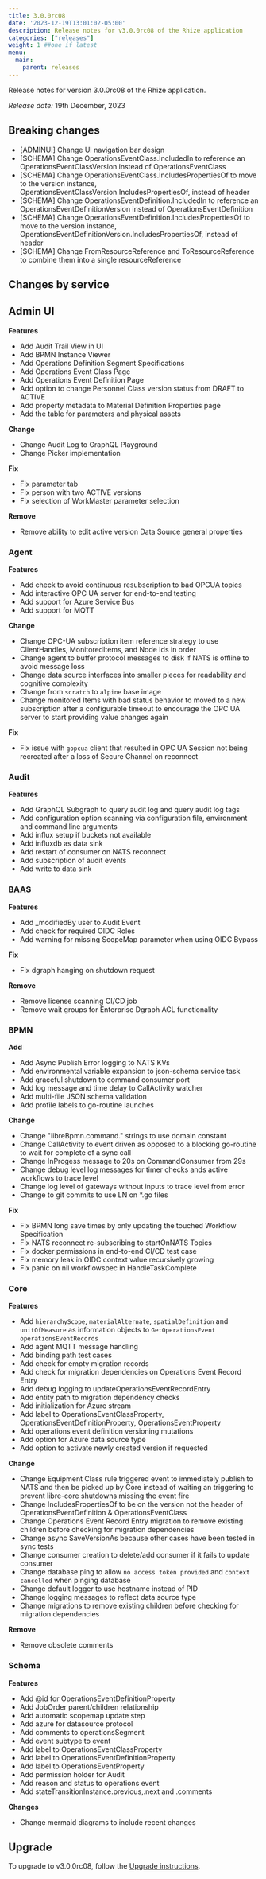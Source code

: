 ```yaml
---
title: 3.0.0rc08
date: '2023-12-19T13:01:02-05:00'
description: Release notes for v3.0.0rc08 of the Rhize application
categories: ["releases"]
weight: 1 ##one if latest
menu:
  main:
    parent: releases
---
```


Release notes for version 3.0.0rc08 of the Rhize application.

_Release date:_ 19th December, 2023

## Breaking changes

  - [ADMINUI] Change UI navigation bar design
  - [SCHEMA] Change OperationsEventClass.IncludedIn to reference an OperationsEventClassVersion instead of OperationsEventClass
  - [SCHEMA] Change OperationsEventClass.IncludesPropertiesOf to move to the version instance, OperationsEventClassVersion.IncludesPropertiesOf, instead of header 
  - [SCHEMA] Change OperationsEventDefinition.IncludedIn to reference an OperationsEventDefinitionVersion instead of OperationsEventDefinition
  - [SCHEMA] Change OperationsEventDefinition.IncludesPropertiesOf to move to the version instance, OperationsEventDefinitionVersion.IncludesPropertiesOf, instead of header
  - [SCHEMA] Change FromResourceReference and ToResourceReference to combine them into a single resourceReference

## Changes by service

## Admin UI

**Features**
- Add Audit Trail View in UI
- Add BPMN Instance Viewer
- Add Operations Definition Segment Specifications
- Add Operations Event Class Page
- Add Operations Event Definition Page
- Add option to change Personnel Class version status from DRAFT to ACTIVE
- Add property metadata to Material Definition Properties page
- Add the table for parameters and physical assets

**Change**
- Change Audit Log to GraphQL Playground
- Change Picker implementation

**Fix**
- Fix parameter tab
- Fix person with two ACTIVE versions
- Fix selection of WorkMaster parameter selection

**Remove**
- Remove ability to edit active version Data Source general properties

### Agent

**Features**
- Add check to avoid continuous resubscription to bad OPCUA topics
- Add interactive OPC UA server for end-to-end testing
- Add support for Azure Service Bus
- Add support for MQTT
 
**Change**
- Change OPC-UA subscription item reference strategy to use ClientHandles, MonitoredItems, and Node Ids in order
- Change agent to buffer protocol messages to disk if NATS is offline to avoid message loss
- Change data source interfaces into smaller pieces for readability and cognitive complexity
- Change from `scratch` to `alpine` base image
- Change monitored Items with bad status behavior to moved to a new subscription after a configurable timeout to encourage the OPC UA server to start providing value changes again

**Fix**
- Fix issue with `gopcua` client that resulted in OPC UA Session not being recreated after a loss of Secure Channel on reconnect

### Audit

**Features**
- Add GraphQL Subgraph to query audit log and query audit log tags
- Add configuration option scanning via configuration file, environment and command line arguments
- Add influx setup if buckets not available
- Add influxdb as data sink
- Add restart of consumer on NATS reconnect
- Add subscription of audit events
- Add write to data sink

### BAAS

**Features**
- Add _modifiedBy user to Audit Event
- Add check for required OIDC Roles
- Add warning for missing ScopeMap parameter when using OIDC Bypass

**Fix**
- Fix dgraph hanging on shutdown request

**Remove**
- Remove license scanning CI/CD job
- Remove wait groups for Enterprise Dgraph ACL functionality

### BPMN

**Add**
- Add Async Publish Error logging to NATS KVs
- Add environmental variable expansion to json-schema service task
- Add graceful shutdown to command consumer port
- Add log message and time delay to CallActivity watcher
- Add multi-file JSON schema validation
- Add profile labels to go-routine launches

**Change**
- Change "libreBpmn.command." strings to use domain constant
- Change CallActivity to event driven as opposed to a blocking go-routine to wait for complete of a sync call
- Change InProgess message to 20s on CommandConsumer from 29s
- Change debug level log messages for timer checks ands active workflows to trace level
- Change log level of gateways without inputs to trace level from error
- Change to git commits to use LN on *.go files

**Fix**
- Fix BPMN long save times by only updating the touched Workflow Specification
- Fix NATS reconnect re-subscribing to startOnNATS Topics
- Fix docker permissions in end-to-end CI/CD test case
- Fix memory leak in OIDC context value recursively growing
- Fix panic on nil workflowspec in HandleTaskComplete

### Core

**Features**
- Add `hierarchyScope`, `materialAlternate`, `spatialDefinition` and `unitOfMeasure` as information objects to `GetOperationsEvent` `operationsEventRecords` 
- Add agent MQTT message handling
- Add binding path test cases
- Add check for empty migration records
- Add check for migration dependencies on Operations Event Record Entry 
- Add debug logging to updateOperationsEventRecordEntry
- Add entity path to migration dependency checks
- Add initialization for Azure stream
- Add label to OperationsEventClassProperty, OperationsEventDefinitionProperty, OperationsEventProperty
- Add operations event definition versioning mutations
- Add option for Azure data source type
- Add option to activate newly created version if requested

**Change**
- Change Equipment Class rule triggered event to immediately publish to NATS and then be picked up by Core instead of waiting an triggering to prevent libre-core shutdowns missing the event fire
- Change IncludesPropertiesOf to be on the version not the header of OperationsEventDefinition & OperationsEventClass
- Change Operations Event Record Entry migration to remove existing children before checking for migration dependencies
- Change async SaveVersionAs because other cases have been tested in sync tests
- Change consumer creation to delete/add consumer if it fails to update consumer
- Change database ping to allow `no access token provided` and `context cancelled` when pinging database
- Change default logger to use hostname instead of PID
- Change logging messages to reflect data source type
- Change migrations to remove existing children before checking for migration dependencies

**Remove**
- Remove obsolete comments

### Schema

**Features**
- Add @id for OperationsEventDefinitionProperty
- Add JobOrder parent/children relationship
- Add automatic scopemap update step
- Add azure for datasource protocol
- Add comments to operationsSegment
- Add event subtype to event
- Add label to OperationsEventClassProperty 
- Add label to OperationsEventDefinitionProperty
- Add label to OperationsEventProperty
- Add permission holder for Audit
- Add reason and status to operations event
- Add stateTransitionInstance.previous,.next and .comments

**Changes**
- Change mermaid diagrams to include recent changes

## Upgrade

To upgrade to v3.0.0rc08, follow the [Upgrade instructions](/deploy/upgrade).
